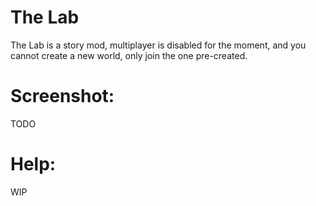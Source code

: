 
The Lab
=======

The Lab is a story mod, multiplayer is disabled for the moment, and you cannot create a new world, only join the one pre-created.

Screenshot:
==========
TODO

Help:
==========
WIP
